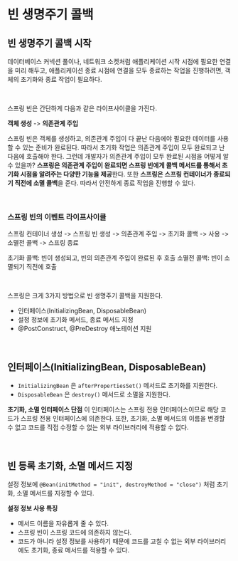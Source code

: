 # 빈 생명주기 콜백

## 빈 생명주기 콜백 시작

데이터베이스 커넥션 풀이나, 네트워크 소켓처럼 애플리케이션 시작 시점에 필요한 연결을 미리 해두고, 애플리케이션
종료 시점에 연결을 모두 종료하는 작업을 진행하려면, 객체의 초기화와 종료 작업이 필요하다.

<br>

스프링 빈은 간단하게 다음과 같은 라이프사이클을 가진다.

**객체 생성** -> **의존관계 주입**

스프링 빈은 객체를 생성하고, 의존관계 주입이 다 끝난 다음에야 필요한 데이터를 사용할 수 있는 준비가 완료된다.
따라서 초기화 작업은 의존관계 주입이 모두 완료되고 난 다음에 호출해야 한다. 
그런데 개발자가 의존관계 주입이 모두 완료된 시점을 어떻게 알 수 있을까?
**스프링은 의존관계 주입이 완료되면 스프링 빈에게 콜백 메서드를 통해서 초기화 시점을 알려주는 다양한 기능을 제공**한다. 
또한 **스프링은 스프링 컨테이너가 종료되기 직전에 소멸 콜백**을 준다. 따라서 안전하게 종료 작업을 진행할 수 있다.

<br>

### **스프링 빈의 이벤트 라이프사이클**

스프링 컨테이너 생성 -> 스프링 빈 생성 -> 의존관계 주입 -> 초기화 콜백 -> 사용 -> 소멸전 콜백 -> 스프링 종료

초기화 콜백: 빈이 생성되고, 빈의 의존관계 주입이 완료된 후 호출
소멸전 콜백: 빈이 소멸되기 직전에 호출

<br>

스프링은 크게 3가지 방법으로 빈 생명주기 콜백을 지원한다.

* 인터페이스(InitializingBean, DisposableBean)
* 설정 정보에 초기화 메서드, 종료 메서드 지정
* @PostConstruct, @PreDestroy 애노테이션 지원

<br>

## 인터페이스(InitializingBean, DisposableBean)

* `InitializingBean` 은 `afterPropertiesSet()` 메서드로 초기화를 지원한다.
* `DisposableBean` 은 `destroy()` 메서드로 소멸을 지원한다.

**초기화, 소멸 인터페이스 단점**
이 인터페이스는 스프링 전용 인터페이스이므로 해당 코드가 스프링 전용 인터페이스에 의존한다.
또한, 초기화, 소멸 메서드의 이름을 변경할 수 없고 코드를 직접 수정할 수 없는 외부 라이브러리에 적용할 수 없다.


<br>

## 빈 등록 초기화, 소멸 메서드 지정

설정 정보에 `@Bean(initMethod = "init", destroyMethod = "close")` 처럼 초기화, 소멸 메서드를 지정할 수 있다.

**설정 정보 사용 특징**

* 메서드 이름을 자유롭게 줄 수 있다.
* 스프링 빈이 스프링 코드에 의존하지 않는다.
* 코드가 아니라 설정 정보를 사용하기 때문에 코드를 고칠 수 없는 외부 라이브러리에도 초기화, 종료 메서드를 적용할 수 있다.
